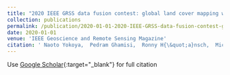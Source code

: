 ```yaml
---
title: "2020 IEEE GRSS data fusion contest: global land cover mapping with weak supervision"
collection: publications
permalink: /publication/2020-01-01-2020-IEEE-GRSS-data-fusion-contest-global-land-cover-mapping-with-weak-supervision
date: 2020-01-01
venue: 'IEEE Geoscience and Remote Sensing Magazine'
citation: ' Naoto Yokoya,  Pedram Ghamisi,  Ronny H{\&quot;a}nsch,  Michael Schmitt, &quot;2020 IEEE GRSS data fusion contest: global land cover mapping with weak supervision.&quot; IEEE Geoscience and Remote Sensing Magazine, 2020.'
---
```

Use [Google Scholar](https://scholar.google.com/scholar?q=2020+IEEE+GRSS+data+fusion+contest:+global+land+cover+mapping+with+weak+supervision){:target="_blank"} for full citation